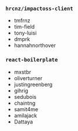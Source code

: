 ### `hrcnz/impactoss-client`
- tmfrnz
- tim-field
- tony-luisi 
- dmprk
- hannahnorthover

### `react-boilerplate`
- mxstbr
- oliverturner
- justingreenberg
- gihrig
- sedubois
- chaintng
- samit4me
- amilajack
- Dattaya

